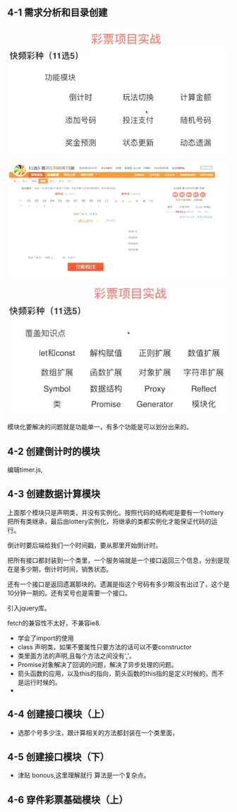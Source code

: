 ## 4-1 需求分析和目录创建 

![](./img/27.png)

![](./img/28.png)

![](./img/29.png)

模块化要解决的问题就是功能单一，有多个功能是可以划分出来的。

## 4-2 创建倒计时的模块 

编辑timer.js,

## 4-3   创建数据计算模块

上面那个模块只是声明类，并没有实例化。按照代码的结构呢是要有一个lottery把所有类继承，最后由lottery实例化，将继承的类都实例化才能保证代码的运行。

倒计时要后端给我们一个时间戳，要从那里开始倒计时。

把所有接口都封装到一个类里，一个服务端就是一个接口返回三个信息，分别是现在是多少期，倒计时时间，销售状态。

还有一个接口是返回遗漏那块的。遗漏是指这个号码有多少期没有出过了，这个是10分钟一期的。还有奖号也是需要一个接口。

引入jquery库。

fetch的兼容性不太好，不兼容ie8.

* 学会了import的使用
* class 声明类，如果不要属性只要方法的话可以不要constructor
* 类里面方法的声明,且每个方法之间没有','。
*   Promise对象解决了回调的问题，解决了异步处理的问题。
* 箭头函数的应用，以及this的指向，箭头函数的this指的是定义时候的，而不是运行时候的。
* 

##  4-4 创建接口模块（上） 

* 选那个号多少注，跟计算相关的方法都封装在一个类里面，


## 4-5 创建接口模块（下）

* 津贴 bonous,这里理解就行 算法是一个复杂点。

## 4-6 穿件彩票基础模块（上）


